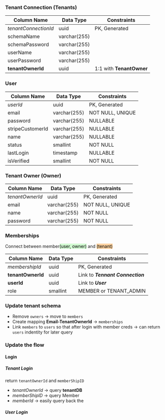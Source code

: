 ### Tenant Connection (Tenants)

| Column Name          | Data Type    | Constraints              |
| -------------------- | ------------ | ------------------------ |
| *tenantConnectionId* | uuid         | PK, Generated            |
| schemaName           | varchar(255) |                          |
| schemaPassword       | varchar(255) |                          |
| userName             | varchar(255) |                          |
| userPassword         | varchar(255) |                          |
| **tenantOwnerId**    | uuid         | 1:1 with **TenantOwner** |

### User

| Column Name      | Data Type    | Constraints      |
| ---------------- | ------------ | ---------------- |
| *userId*         | uuid         | PK, Generated    |
| email            | varchar(255) | NOT NULL, UNIQUE |
| password         | varchar(255) | NULLABLE         |
| stripeCustomerId | varchar(255) | NULLABLE         |
| name             | varchar(255) | NULLABLE         |
| status           | smallint     | NOT NULL         |
| lastLogin        | timestamp    | NULLABLE         |
| isVerified       | smallint     | NOT NULL         |
### Tenant Owner (Owner)

| Column Name     | Data Type    | Constraints      |
| --------------- | ------------ | ---------------- |
| *tenantOwnerId* | uuid         | PK, Generated    |
| email           | varchar(255) | NOT NULL, UNIQUE |
| name            | varchar(255) | NOT NULL         |
| password        | varchar(255) | NOT NULL         |

### Memberships 
Connect between member<mark style="background: #BBFABBA6;">(user, owner)</mark> and <mark style="background: #FFB86CA6;">(tenant)</mark>

| Column Name       | Data Type | Constraints                      |
| ----------------- | --------- | -------------------------------- |
| *membershipId*    | uuid      | PK, Generated                    |
| **tenantOwnerId** | uuid      | Link to ***Tennant Connection*** |
| **userId**        | uuid      | Link to ***User***               |
| role              | smallint  | MEMBER or TENANT_ADMIN           |


### Update tenant schema
- Remove `owners` -> move to `members`
- Create mapping **Email-TenantOwnerId** -> `memberships`
- Link `members` to `users` so that after login with member creds -> can return `users` indentity for later query
### Update the flow
#### Login
##### Tenant Login
return `tenantOwnerId` and `memberShipID`
- *tenantOwnerId* -> query **tenantDB**
- *memberShipID* -> query Member
- *memberId* -> easily query back the 
##### User Login